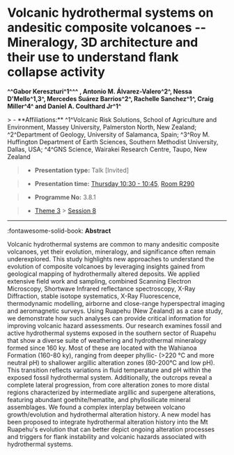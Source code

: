# Volcanic hydrothermal systems on andesitic composite volcanoes -- Mineralogy, 3D architecture and their use to understand flank collapse activity

**^^Gabor Kereszturi^1^^^ , Antonio M. Álvarez-Valero^2^, Nessa D'Mello^1,3^, Mercedes Suárez Barrios^2^, Rachelle Sanchez^1^, Craig Miller^4^ and Daniel A. Coulthard Jr^1^**

<!-- more -->> - **Affiliations:** ^1^Volcanic Risk Solutions, School of Agriculture and Environment, Massey University, Palmerston North, New Zealand; ^2^Department of Geology, University of Salamanca, Spain; ^3^Roy M. Huffington Department of Earth Sciences, Southern Methodist University, Dallas, USA; ^4^GNS Science, Wairakei Research Centre, Taupo, New Zealand 

> - **Presentation type:** Talk [Invited]

> - **Presentation time:** [Thursday 10:30 - 10:45](../sessions_comparison.md#__tabbed_3_4), [Room R290](../maps_venue.md#__tabbed_1_1)

> - **Programme No:** 3.8.1

> - [Theme 3](../theme3.md) > [Session 8](../sessions/session-3-8.md)

--- 

:fontawesome-solid-book: **Abstract**

Volcanic hydrothermal systems are common to many andesitic composite volcanoes, yet their evolution, mineralogy, and significance often remain underexplored. This study highlights new approaches to understand the evolution of composite volcanoes by leveraging insights gained from geological mapping of hydrothermally altered deposits. We applied extensive field work and sampling, combined Scanning Electron Microscopy, Shortwave Infrared reflectance spectroscopy, X-Ray Diffraction, stable isotope systematics, X-Ray Fluorescence, thermodynamic modelling, airborne and close-range hyperspectral imaging and aeromagnetic surveys. Using Ruapehu (New Zealand) as a case study, we demonstrate how such analyses can provide critical information for improving volcanic hazard assessments.
Our research examines fossil and active hydrothermal systems exposed in the southern sector of Ruapehu that show a diverse suite of weathering and hydrothermal mineralogy formed since 160 ky. Most of these are located with the Wahianoa Formation (160-80 ky), ranging from deeper phyllic- (>220 °C and more neutral pH) to shallower argillic alteration zones (80-200°C and low pH). This transition reflects variations in fluid temperature and pH within the exposed fossil hydrothermal system. Additionally, the outcrops reveal a complete lateral progression, from core alteration zones to more distal regions characterized by intermediate argillic and supergene alterations, featuring abundant goethite/hematite, and phyllosilicate mineral assemblages.
We found a complex interplay between volcano growth/evolution and hydrothermal alteration history. A new model has been proposed to integrate hydrothermal alteration history into the Mt Ruapehu's evolution that can better depict ongoing alteration processes and triggers for flank instability and volcanic hazards associated with hydrothermal systems.

